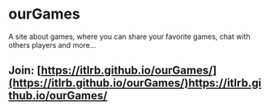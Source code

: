 # ourGames
A site about games, where you can share your favorite games, chat with others players and more...

## Join: [https://itlrb.github.io/ourGames/](https://itlrb.github.io/ourGames/)https://itlrb.github.io/ourGames/
